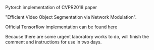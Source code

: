 Pytorch implementation of CVPR2018 paper

"Efficient Video Object Segmentation via Network Modulation".

Official Tensorflow implementation can be found [here](https://github.com/linjieyangsc/video_seg)

Because there are some urgent laboratory works to do, will finish the comment and instructions for use in two days.


